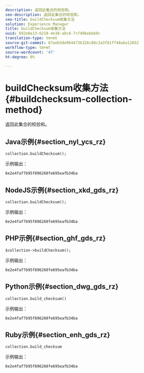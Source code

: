 ```yaml
---
description: 返回此集合的校验和。
seo-description: 返回此集合的校验和。
seo-title: buildChecksum收集方法
solution: Experience Manager
title: buildChecksum收集方法
uuid: 692e8e13-6218-4e38-abc8-7cf49bebde9c
translation-type: tm+mt
source-git-commit: 67aeb3de964473b326c88c3a3f81ff48a6a12652
workflow-type: tm+mt
source-wordcount: '47'
ht-degree: 0%

---
```



# buildChecksum收集方法{#buildchecksum-collection-method}

返回此集合的校验和。

## Java示例{#section_nyl_ycs_rz}

```
collection.buildChecksum(); 
```

示例输出：

```
6e2e4faf7b95f896260fe695eafb34ba 
```

## NodeJS示例{#section_xkd_gds_rz}

```
collection.buildChecksum(); 
```

示例输出：

```
6e2e4faf7b95f896260fe695eafb34ba 
```

## PHP示例{#section_ghf_gds_rz}

```
$collection->buildChecksum(); 
```

示例输出：

```
6e2e4faf7b95f896260fe695eafb34ba 
```

## Python示例{#section_dwg_gds_rz}

```
collection.build_checksum() 
```

示例输出：

```
6e2e4faf7b95f896260fe695eafb34ba 
```

## Ruby示例{#section_enh_gds_rz}

```
collection.build_checksum
```

示例输出：

```
6e2e4faf7b95f896260fe695eafb34ba 
```

